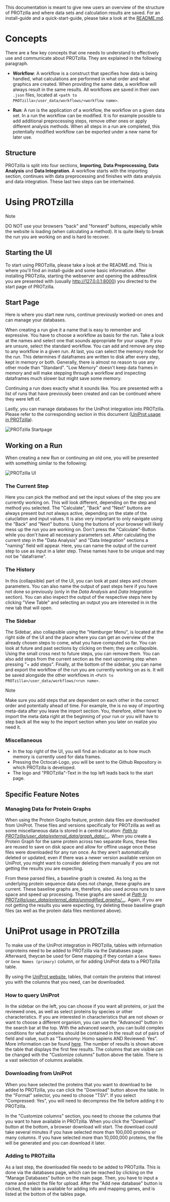 This documentation is meant to give new users an overview of the structure of PROTzilla and where data sets and calculation results are saved. For an install-guide and a quick-start-guide, please take a look at the [README.md](../README.md).

# Concepts
There are a few key concepts that one needs to understand to effectively use and communicate about PROTzilla. They are explained in the following paragraph.

- **Workflow**: A workflow is a construct that specifies how data is being handled, what calculations are performed in what order and what graphics are created.  When providing the same data, a workflow will always result in the same results. All workflows are saved in their own `.json` files, located at `<path to PROTzilla>/user_data/workflows/<workflow name>`.

- **Run**: A run is the application of a workflow, the workflow on a given data set. In a run the workflow can be modified. It is for example possible to add additional preprocessing steps, remove other ones or apply different analysis methods. When all steps in a run are completed, this potentially modified workflow can be exported under a new name for later use.


## Structure
PROTzilla is split into four sections, **Importing**, **Data Preprocessing**, **Data Analysis** and **Data Integration**. A workflow starts with the importing section, continues with data preprocessing and finishes with data analysis and data integration. These last two steps can be intertwined.


# Using PROTzilla

> [!NOTE]
> DO NOT use your browsers "back" and "forward" buttons, especially while the website is loading (when calculating a method). It is quite likely to break the run you are working on and is hard to recover.

## Starting the UI
To start using PROTzilla, please take a look at the README.md. This is where you'll find an install-guide and some basic information.
After installing PROTzilla, starting the webserver and opening the address/link you are presented with (usually http://127.0.0.1:8000) you directed to the start page of PROTzilla.

## Start Page
Here is where you start new runs, continue previously worked-on ones and can manage your databases.

When creating a run give it a name that is easy to remember and expressive. You have to choose a workflow as basis for the run. Take a look at the names and select one that sounds appropriate for your usage. If you are unsure, select the standard workflow. You can add and remove any step to any workflow in a given run. At last, you can select the memory mode for the run. This determines if dataframes are written to disk after every step, kept in memory or both. Generally, there is almost no reason to use any other mode than "Standard". "Low Memory" doesn't keep data frames in memory and will make stepping through a workflow and inspecting dataframes much slower but might save some memory.

Continuing a run does exactly what it sounds like. You are presented with a list of runs that have previously been created and can be continued where they were left of.

Lastly, you can manage databases for the UniProt integration into PROTzilla. Please refer to the corresponding section in this document ([UniProt usage in PROTzilla](#uniprot-usage-in-protzilla)).

![PROTzilla Startpage](images/user_docu-startpage_overview.png)
 

## Working on a Run
When creating a new Run or continuing an old one, you will be presented with something similar to the following:

![PROTzilla UI](images/user_docu-run__basic_overview.png)

### The Current Step
Here you can pick the method and set the input values of the step you are currently working on. This will look different, depending on the step and method you selected. The "Calculate", "Back" and "Next" buttons are always present but not always active, depending on the state of the caluclation and input values.
It is also very important to only navigate using the "Back" and "Next" buttons. Using the buttons of your browser will likely mess up the run you are working on. Don't press the "Calculate"-Button while you don't have all necessary parameters set.
After calculating the current step in the "Data Analysis" and "Data Integration" sections a "naming" field will appear. Here, you can name the output of the current step to use as input in a later step. These names have to be unique and may not be "dataframe".


### The History
In this (collapsible) part of the UI, you can look at past steps and chosen parameters. You can also name the output of past steps here if you have not done so previously (only in the *Data Analysis* and *Data Integration* section). You can also inspect the output of the respective steps here by clicking "View Table" and selecting an output you are interested in in the new tab that will open.


### The Sidebar
The Sidebar, also collapsible using the "Hamburger Menu", is located at the right side of the UI and the place where you can get an overview of the already chosen steps to come, what you have computed so far. You can look at future and past sections by clicking on them; they are collapsible. Using the small cross next to future steps, you can remove them. You can also add steps from the current section as the next upcoming step when pressing "+ add steps".
Finally, at the bottom of the sidebar, you can name and export the workflow of the run you are currently working on as is. It will be saved alongside the other workflows in `<Path to PROTzilla>/user_data/workflows/<run name>`.
> [!NOTE]
> Make sure you add steps that are dependent on each other in the correct order and potentially ahead of time. For example, the is no way of importing meta-data after you leave the  import  section. You, therefore, either have to import the meta data right at the beginning of your run or you will have to step back all the way to the  import section when you later on realize you need it.


### Miscellaneous
- In the top right of the UI, you will find an indicator as to how much memory is currently used for data frames.
- Pressing the Octocat-Logo, you will be sent to the Github Repository in which PROTzilla is developed.
- The logo and "PROTzilla"-Text in the top left leads back to the start page.


## Specific Feature Notes
### Managing Data for Protein Graphs
When using the Protein Graphs feature, protein data files are downloaded from UniProt. These files and versions specifically for PROTzilla as well as some miscellaneous data is stored in a central location: [_Path to PROTzilla/user_data/external_data/graph_data/..._](../user_data/external_data/graph_data). When you create a Protein Graph for the same protein across two separate Runs, these files are reused to save on disk space and allow for offline usage once these files were downloaded for any run once. As they aren't automatically deleted or updated, even if there was a newer version available version on UniProt, you might want to consider deleting them manually if you are not getting the results you are expecting.

From these parsed files, a baseline graph is created. As long as the underlying protein sequence data does not change, these graphs are current. These baseline graphs are, therefore, also used across runs to save space and speed up processing. These graphs are saved at [_Path to PROTzilla/user_data/external_data/unmodified_graphs/..._](../user_data/external_data/unmodified_graphs). Again, if you are not getting the results you were expecting, try deleting these baseline graph files (as well as the protein data files mentioned above).


# UniProt usage in PROTzilla
To make use of the UniProt integration in PROTzilla, tables with information onproteins need to be added to PROTzilla via the Databases page. Afterward, theycan be used for Gene mapping if they contain a `Gene Names` or `Gene Names (primary)` column, or for adding UniProt data to a PROTzilla table.

By using the [UniProt website](https://www.uniprot.org/uniprotkb?query=), tables, that contain the proteins that interest you with the columns that you need, can be downloaded.


### How to query UniProt

In the sidebar on the left, you can choose if you want all proteins, or just the reviewed ones, as well as select proteins by species or other characteristics. If you are interested in characteristics that are not shown or want to choose a different organism, you can use the "Advanced" button in the search bar at the top. With the advanced search, you can build complex conditions for what proteins should be contained in the result out of pairs of field and value, such as "Taxonomy: Homo sapiens AND Reviewed: Yes". More information can be found [here](https://www.uniprot.org/help/filter_options). The number of results is shown above the table that displays the first few results. The columns that are visible can be changed with the "Customize columns" button above the table. There is a vast selection of columns available.


### Downloading from UniProt

When you have selected the proteins that you want to download to be added to PROTzilla, you can click the "Download" button above the table. In the "Format" selector, you need to choose "TSV". If you select "Compressed: Yes", you will need to decompress the file before adding it to PROTzilla.

In the "Customize columns" section, you need to choose the columns that you want to have available in PROTzilla. When you click the "Download" button at the bottom, a browser download will start. The download could take several minutes if you have selected more than 100,000 proteins or many columns. If you have selected more than 10,000,000 proteins, the file will be generated and you can download it later.


### Adding to PROTzilla

As a last step, the downloaded file needs to be added to PROTzilla. This is
done via the databases page, which can be reached by clicking on the "Manage 
Databases" button on the main page. Then, you have to input a name and select 
the file for upload. After the "Add new database" button is clicked, the table
is available for adding info and mapping genes, and is listed at the bottom of
the tables page.
